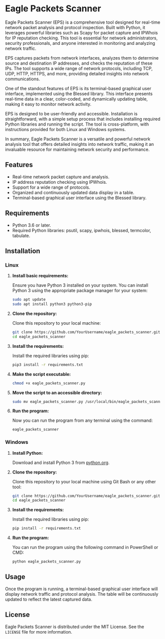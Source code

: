 # Eagle Packets Scanner

Eagle Packets Scanner (EPS) is a comprehensive tool designed for real-time network packet analysis and protocol inspection. Built with Python, it leverages powerful libraries such as Scapy for packet capture and IPWhois for IP reputation checking. This tool is essential for network administrators, security professionals, and anyone interested in monitoring and analyzing network traffic.

EPS captures packets from network interfaces, analyzes them to determine source and destination IP addresses, and checks the reputation of these IPs. The tool supports a wide range of network protocols, including TCP, UDP, HTTP, HTTPS, and more, providing detailed insights into network communications.

One of the standout features of EPS is its terminal-based graphical user interface, implemented using the Blessed library. This interface presents real-time data in a clear, color-coded, and dynamically updating table, making it easy to monitor network activity.

EPS is designed to be user-friendly and accessible. Installation is straightforward, with a simple setup process that includes installing required Python libraries and running the script. The tool is cross-platform, with instructions provided for both Linux and Windows systems.

In summary, Eagle Packets Scanner is a versatile and powerful network analysis tool that offers detailed insights into network traffic, making it an invaluable resource for maintaining network security and performance.

## Features

- Real-time network packet capture and analysis.
- IP address reputation checking using IPWhois.
- Support for a wide range of protocols.
- Organized and continuously updated data display in a table.
- Terminal-based graphical user interface using the Blessed library.

## Requirements

- Python 3.6 or later.
- Required Python libraries: psutil, scapy, ipwhois, blessed, termcolor, tabulate.

## Installation

### Linux

1. **Install basic requirements:**

   Ensure you have Python 3 installed on your system. You can install Python 3 using the appropriate package manager for your system:

   ```sh
   sudo apt update
   sudo apt install python3 python3-pip
   ```

2. **Clone the repository:**

   Clone this repository to your local machine:

   ```sh
   git clone https://github.com/YourUsername/eagle_packets_scanner.git
   cd eagle_packets_scanner
   ```

3. **Install the requirements:**

   Install the required libraries using pip:

   ```sh
   pip3 install -r requirements.txt
   ```

4. **Make the script executable:**

   ```sh
   chmod +x eagle_packets_scanner.py
   ```

5. **Move the script to an accessible directory:**

   ```sh
   sudo mv eagle_packets_scanner.py /usr/local/bin/eagle_packets_scanner
   ```

6. **Run the program:**

   Now you can run the program from any terminal using the command:

   ```sh
   eagle_packets_scanner
   ```

### Windows

1. **Install Python:**

   Download and install Python 3 from [python.org](https://www.python.org/).

2. **Clone the repository:**

   Clone this repository to your local machine using Git Bash or any other tool:

   ```sh
   git clone https://github.com/YourUsername/eagle_packets_scanner.git
   cd eagle_packets_scanner
   ```

3. **Install the requirements:**

   Install the required libraries using pip:

   ```sh
   pip install -r requirements.txt
   ```

4. **Run the program:**

   You can run the program using the following command in PowerShell or CMD:

   ```sh
   python eagle_packets_scanner.py
   ```

## Usage

Once the program is running, a terminal-based graphical user interface will display network traffic and protocol analysis. The table will be continuously updated to reflect the latest captured data.

## License

Eagle Packets Scanner is distributed under the MIT License. See the `LICENSE` file for more information.

